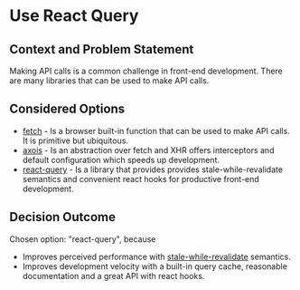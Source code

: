 # Use React Query

## Context and Problem Statement

Making API calls is a common challenge in front-end development. There are many libraries that can be used to make API calls. 

## Considered Options

- [fetch](https://developer.mozilla.org/en-US/docs/Web/API/Fetch_API/Using_Fetch) - Is a browser built-in function that can be used to make API calls. It is primitive but ubiquitous.
- [axois](https://www.axios.com/) - Is an abstraction over fetch and XHR offers interceptors and default configuration which speeds up development.
- [react-query](https://react-query.tanstack.com/) - Is a library that provides provides stale-while-revalidate semantics and convenient react hooks for productive front-end development.

## Decision Outcome

Chosen option: "react-query", because

- Improves perceived performance with [stale-while-revalidate](https://web.dev/stale-while-revalidate/) semantics.
- Improves development velocity with a built-in query cache, reasonable documentation and a great API with react hooks.
